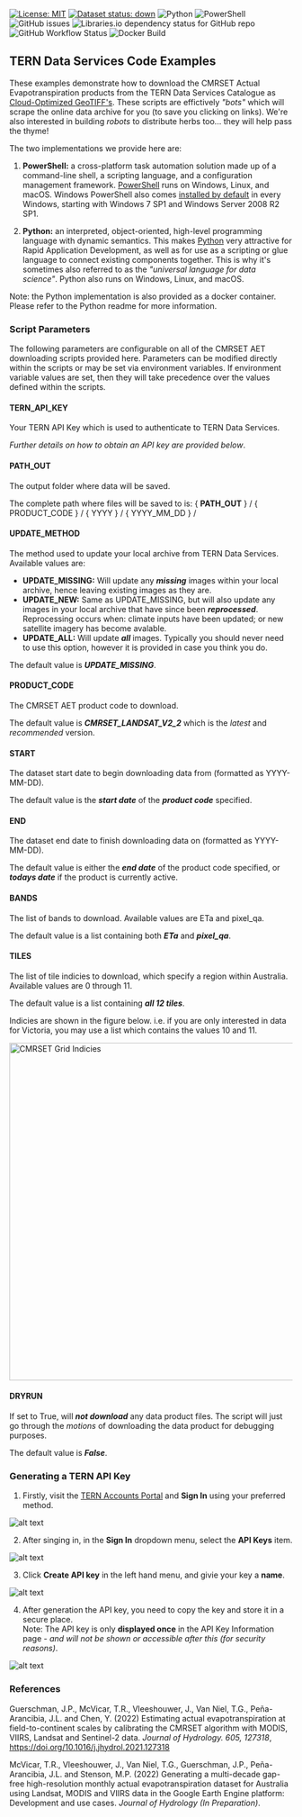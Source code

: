 [![License: MIT](https://img.shields.io/badge/License-MIT-yellow.svg)](https://opensource.org/licenses/MIT)
[![Dataset status: down](https://img.shields.io/website-up-down-green-red/http/data.tern.org.au/landscapes/aet/v2_2.svg?label=Dataset%20status)](https://data.tern.org.au/landscapes/aet/v2_2/) 
![Python](https://img.shields.io/badge/python-3670A0?style=flat&logo=python&logoColor=ffdd54)
![PowerShell](https://img.shields.io/badge/-PowerShell-blue)
![GitHub issues](https://img.shields.io/github/issues/ternaustralia/cmrset-examples)
![Libraries.io dependency status for GitHub repo](https://img.shields.io/librariesio/github/ternaustralia/cmrset-examples)
![GitHub Workflow Status](https://img.shields.io/github/workflow/status/ternaustralia/cmrset-examples/Create%20and%20Publish%20download-aet%20Docker%20Image)
![Docker Build](https://img.shields.io/badge/docker%20build-automated-blue)

## TERN Data Services Code Examples

These examples demonstrate how to download the CMRSET Actual Evapotranspiration products from the TERN Data Services Catalogue as <a href="https://www.cogeo.org/" target="_blank">Cloud-Optimized GeoTIFF's</a>.
These scripts are effictively *"bots"* which will scrape the online data archive for you (to save you clicking on links). 
We're also interested in building *robots* to distribute herbs too... they will help pass the thyme!

The two implementations we provide here are:

1. **PowerShell:** a cross-platform task automation solution made up of a command-line shell, a scripting language, and a configuration management framework.
    <a href="https://docs.microsoft.com/en-us/powershell/scripting/overview?view=powershell-7.2" target="_blank">PowerShell</a> runs on Windows, Linux, and macOS.
    Windows PowerShell also comes <a href="https://docs.microsoft.com/en-us/powershell/scripting/windows-powershell/install/installing-windows-powershell?view=powershell-7.2" target="_blank">installed by default</a> in every Windows, starting with Windows 7 SP1 and Windows Server 2008 R2 SP1.

2. **Python:** an interpreted, object-oriented, high-level programming language with dynamic semantics.
    This makes <a href="https://en.wikipedia.org/wiki/Python_(programming_language)" target="_blank">Python</a> very attractive for Rapid Application Development, as well as for use as a scripting or glue language to connect existing components together. 
    This is why it's sometimes also referred to as the *"universal language for data science"*.
    Python also runs on Windows, Linux, and macOS.

Note: the Python implementation is also provided as a docker container. Please refer to the Python readme for more information.

### Script Parameters

The following parameters are configurable on all of the CMRSET AET downloading scripts provided here. 
Parameters can be modified directly within the scripts or may be set via environment variables. 
If environment variable values are set, then they will take precedence over the values defined within the scripts.

#### TERN_API_KEY
Your TERN API Key which is used to authenticate to TERN Data Services.  

*Further details on how to obtain an API key are provided below*.

#### PATH_OUT
The output folder where data will be saved.  

The complete path where files will be saved to is: \{ **PATH_OUT** } / \{ PRODUCT_CODE } / \{ YYYY } / \{ YYYY_MM_DD } /

#### UPDATE_METHOD

The method used to update your local archive from TERN Data Services. Available values are:
- **UPDATE_MISSING:** Will update any ***missing*** images within your local archive, hence leaving existing images as they are. 
- **UPDATE_NEW:** Same as UPDATE_MISSING, but will also update any images in your local archive that have since been ***reprocessed***. Reprocessing occurs when: climate inputs have been updated; or new satellite imagery has become avalable. 
- **UPDATE_ALL:** Will update ***all*** images. Typically you should never need to use this option, however it is provided in case you think you do. 

The default value is ***UPDATE_MISSING***.

#### PRODUCT_CODE
The CMRSET AET product code to download.  

The default value is ***CMRSET_LANDSAT_V2_2*** which is the *latest* and *recommended* version.

#### START
The dataset start date to begin downloading data from (formatted as YYYY-MM-DD).

The default value is the ***start date*** of the ***product code*** specified.

#### END
The dataset end date to finish downloading data on (formatted as YYYY-MM-DD).

The default value is either the ***end date*** of the product code specified, or  ***todays date*** if the product is currently active.


#### BANDS
The list of bands to download. Available values are ETa and pixel_qa.

The default value is a list containing both ***ETa*** and ***pixel_qa***.

#### TILES
The list of tile indicies to download, which specify a region within Australia. Available values are 0 through 11.

The default value is a list containing ***all 12 tiles***.  

Indicies are shown in the figure below. i.e. if you are only interested in data for Victoria, you may use a list which contains the values 10 and 11.

<img src="./CMRSET_Grid_Indicies.png" alt="CMRSET Grid Indicies" width="600"/>

#### DRYRUN
If set to True, will ***not download*** any data product files. 
The script will just go through the *motions* of downloading the data product for debugging purposes.  

The default value is ***False***.



### Generating a TERN API Key

1. Firstly, visit the <a href="https://account.tern.org.au" target="_blank">TERN Accounts Portal</a> and **Sign In** using your preferred method.

![alt text](./SignIn.png "Sign-In")

2. After singing in, in the **Sign In** dropdown menu, select the **API Keys** item.

![alt text](./API_Keys_Menu.png "API Keys Menu")

3. Click **Create API key** in the left hand menu, and givie your key a **name**.

![alt text](./Create_API_Key.png "Create API Key")

4. After generation the API key, you need to copy the key and store it in a secure place.  
    Note: The API key is only **displayed once** in the API Key Information page - *and will not be shown or accessible after this (for security reasons)*.

![alt text](./API_Key_Generation.png "API Key")



### References

Guerschman, J.P., McVicar, T.R., Vleeshouwer, J., Van Niel, T.G., Peña-Arancibia, J.L. and Chen, Y. (2022) Estimating actual evapotranspiration at field-to-continent scales by calibrating the CMRSET algorithm with MODIS, VIIRS, Landsat and Sentinel-2 data. *Journal of Hydrology. 605, 127318*, <a href="https://doi.org/10.1016/j.jhydrol.2021.127318" target="_blank">https://doi.org/10.1016/j.jhydrol.2021.127318</a>

McVicar, T.R., Vleeshouwer, J., Van Niel, T.G., Guerschman, J.P., Peña-Arancibia, J.L. and Stenson, M.P. (2022) Generating a multi-decade gap-free high-resolution monthly actual evapotranspiration dataset for Australia using Landsat, MODIS and VIIRS data in the Google Earth Engine platform: Development and use cases. *Journal of Hydrology (In Preparation)*.

